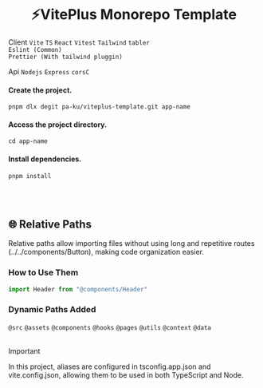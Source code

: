 <h1 align="center">⚡VitePlus Monorepo Template</h1>

Client
`Vite` `TS` `React` `Vitest` `Tailwind` `tabler` <br>
`Eslint (Common)` <br>
`Prettier (With tailwind pluggin)`

Api
`Nodejs`
`Express`
`corsC`

#### Create the project.

```shell
pnpm dlx degit pa-ku/viteplus-template.git app-name
```

#### Access the project directory.

```shell
cd app-name
```

#### Install dependencies.

```shell
pnpm install
```

<br></br>

## 🌐 Relative Paths

Relative paths allow importing files without using long and repetitive routes (../../components/Button), making code organization easier.

### How to Use Them

```js
import Header from "@components/Header"
```

### Dynamic Paths Added

`@src`
`@assets`
`@components`
`@hooks`
`@pages`
`@utils`
`@context`
`@data`
<br></br>

> [!IMPORTANT]
> In this project, aliases are configured in tsconfig.app.json and vite.config.json, allowing them to be used in both TypeScript and Node.
